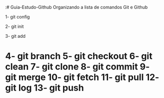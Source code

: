 :# Guia-Estudo-Github
Organizando a lista de comandos Git e Github

1- git config

2- git init

3- git add

4- git branch
5- git checkout
6- git clean
7- git clone
8- git commit
9- git merge
10- git fetch
11- git pull
12- git log
13- git push
=======

